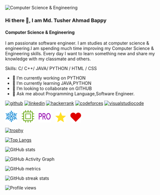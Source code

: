 ![Computer Science & Engineering](https://scontent.fdac24-1.fna.fbcdn.net/v/t39.30808-6/284800128_155784646960635_397191406871748262_n.jpg?_nc_cat=107&ccb=1-7&_nc_sid=e3f864&_nc_ohc=LaRtpB93vnEAX_etWSL&_nc_ht=scontent.fdac24-1.fna&oh=00_AT9seHbv10hFCnFwi8Xy1B0TeAwyk15-z9UyLq8rNJvdxw&oe=629B1AEB)
### Hi there 👋, I am Md. Tusher Ahmad Bappy
#### Computer Science & Engineering


I am passionate software engineer. I am studies at computer science & engineering.I am spending much time improving my Computer Science &  Engineering skills. Every day I want to learn something new and share my knowledge with my classmate and others.



Skills: C/  C++/ JAVA/ PYTHON / HTML / CSS

- 🔭 I’m currently working on PYTHON 
- 🌱 I’m currently learning JAVA,PYTHON 
- 👯 I’m looking to collaborate on GITHUB 
- 💬 Ask me about Programming Language,Software Engineer. 


[<img src='https://cdn.jsdelivr.net/npm/simple-icons@3.0.1/icons/github.svg' alt='github' height='40'>](https://github.com/tusherahmadbappy)  [<img src='https://cdn.jsdelivr.net/npm/simple-icons@3.0.1/icons/linkedin.svg' alt='linkedin' height='40'>](https://www.linkedin.com/in/mdtusherahmadbappy/)  [<img src='https://cdn.jsdelivr.net/npm/simple-icons@3.0.1/icons/hackerrank.svg' alt='hackerrank' height='40'>](https://www.hackerrank.com/mdtusherahmadba1)  [<img src='https://cdn.jsdelivr.net/npm/simple-icons@3.0.1/icons/codeforces.svg' alt='codeforces' height='40'>](https://codeforces.com/profile/md_tusher1023)  [<img src='https://cdn.jsdelivr.net/npm/simple-icons@3.0.1/icons/visualstudiocode.svg' alt='visualstudiocode' height='40'>](https://vjudge.net/user/TA1023)  

<a href='https://archiveprogram.github.com/'><img src='https://raw.githubusercontent.com/acervenky/animated-github-badges/master/assets/acbadge.gif' width='40' height='40'></a> <a href='https://docs.github.com/en/developers'><img src='https://raw.githubusercontent.com/acervenky/animated-github-badges/master/assets/devbadge.gif' width='40' height='40'></a> <a href='https://github.com/pricing'><img src='https://raw.githubusercontent.com/acervenky/animated-github-badges/master/assets/pro.gif' width='40' height='40'></a> <a href='https://stars.github.com/'><img src='https://raw.githubusercontent.com/acervenky/animated-github-badges/master/assets/starbadge.gif' width='35' height='35'></a> <a href='https://docs.github.com/en/github/supporting-the-open-source-community-with-github-sponsors'><img src='https://raw.githubusercontent.com/acervenky/animated-github-badges/master/assets/sponsorbadge.gif' width='35' height='35'></a> 

[![trophy](https://github-profile-trophy.vercel.app/?username=tusherahmadbappy)](https://github.com/ryo-ma/github-profile-trophy)

[![Top Langs](https://github-readme-stats.vercel.app/api/top-langs/?username=tusherahmadbappy)](https://github.com/anuraghazra/github-readme-stats)

![GitHub stats](https://github-readme-stats.vercel.app/api?username=tusherahmadbappy&show_icons=true)  

![GitHub Activity Graph](https://activity-graph.herokuapp.com/graph?username=tusherahmadbappy)  

![GitHub metrics](https://metrics.lecoq.io/tusherahmadbappy)  

![GitHub streak stats](https://github-readme-streak-stats.herokuapp.com/?user=tusherahmadbappy)  

![Profile views](https://gpvc.arturio.dev/tusherahmadbappy)  
